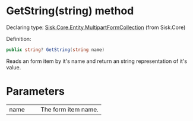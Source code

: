 <!--

Copyrights 2023 Sisk Framework - CypherPotato
Published under MIT license

!!! DO NOT EDIT THIS FILE !!!
This file was generated by a tool in the Sisk package. To edit the information in this documentation,
edit the XML documentation present in the Sisk source code.

-->


# GetString(string) method

Declaring type: [Sisk.Core.Entity.MultipartFormCollection](/spec/Sisk.Core.Entity.MultipartFormCollection.md) (from Sisk.Core)


Definition:

```cs
public string? GetString(string name)
```

Reads an form item by it's name and return an string representation of it's value.


# Parameters

<table>
    <tbody>
<tr>
    <td width="33%">name</td>
    <td>The form item name.</td>
</tr>
    </tbody>
</table>

